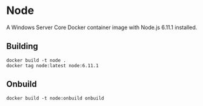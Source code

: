 # Node

A Windows Server Core Docker container image with Node.js 6.11.1 installed.

## Building

```
docker build -t node .
docker tag node:latest node:6.11.1
```

## Onbuild

```
docker build -t node:onbuild onbuild
```
